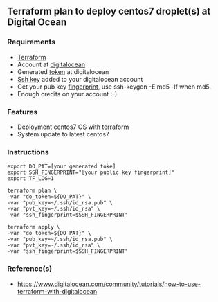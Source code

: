 ## Terraform plan to deploy centos7 droplet(s) at Digital Ocean

### Requirements

- [Terraform](http://www.terraform.io/downloads.html)
- Account at [digitalocean](https://www.digitalocean.com)
- Generated [token](https://www.digitalocean.com/community/tutorials/how-to-use-the-digitalocean-api-v2#HowToGenerateaPersonalAccessToken) at digitalocean
- [Ssh key](https://www.digitalocean.com/community/tutorials/how-to-use-ssh-keys-with-digitalocean-droplets) added to your digitalocean account
- Get your pub key [fingerprint](http://stackoverflow.com/questions/9607295/how-do-i-find-my-rsa-key-fingerprint), use ssh-keygen -E md5 -lf when md5.
- Enough credits on your account :-)

### Features

- Deployment centos7 OS with terraform
- System update to latest centos7

### Instructions

```
export DO_PAT=[your generated toke]
export SSH_FINGERPRINT="[your public key fingerprint]"
export TF_LOG=1

terraform plan \ 
-var "do_token=${DO_PAT}" \ 
-var "pub_key=~/.ssh/id_rsa.pub" \
-var "pvt_key=~/.ssh/id_rsa" \
-var "ssh_fingerprint=$SSH_FINGERPRINT"

terraform apply \ 
-var "do_token=${DO_PAT}" \ 
-var "pub_key=~/.ssh/id_rsa.pub" \
-var "pvt_key=~/.ssh/id_rsa" \
-var "ssh_fingerprint=$SSH_FINGERPRINT"
```

### Reference(s)

- https://www.digitalocean.com/community/tutorials/how-to-use-terraform-with-digitalocean
